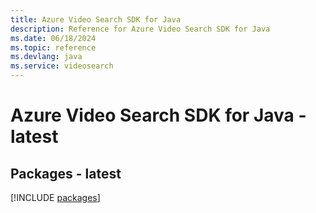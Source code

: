 ```yaml
---
title: Azure Video Search SDK for Java
description: Reference for Azure Video Search SDK for Java
ms.date: 06/18/2024
ms.topic: reference
ms.devlang: java
ms.service: videosearch
---
```

# Azure Video Search SDK for Java - latest
## Packages - latest
[!INCLUDE [packages](video-search-index.md)]